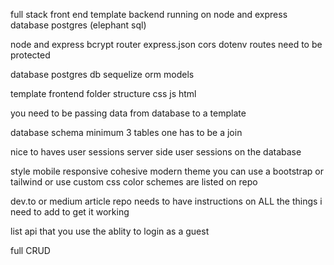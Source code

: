 full stack
front end template
backend running on node and express
database postgres (elephant sql)

node and express
bcrypt
router
express.json
cors
dotenv
routes need to be protected

database
postgres db
sequelize orm
models

template frontend
folder structure
css
js
html

you need to be passing data from database to a template

database schema
minimum 3 tables
one has to be a join

nice to haves
user sessions server side
user sessions on the database

style
mobile responsive
cohesive modern theme
you can use a bootstrap or tailwind
or use custom css
color schemes are listed on repo

dev.to or medium article
repo needs to have instructions on ALL the things i need to add to get it working

list api that you use
the ablity to login as a guest

full CRUD